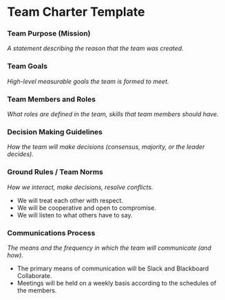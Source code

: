 # Team Charter Template

### Team Purpose (Mission)

*A statement describing the reason that the team was created.*

### Team Goals

*High-level measurable goals the team is formed to meet.*

### Team Members and Roles

*What roles are defined in the team, skills that team members should have.*


### Decision Making Guidelines

*How the team will make decisions (consensus, majority, or the leader decides).*

### Ground Rules / Team Norms

*How we interact, make decisions, resolve conflicts.*

 - We will treat each other with respect.
 - We will be cooperative and open to compromise.
 - We will listen to what others have to say.

### Communications Process

*The means and the frequency in which the team will communicate (and how).*

- The primary means of communication will be Slack and Blackboard Collaborate.
- Meetings will be held on a weekly basis according to the schedules of the members.
